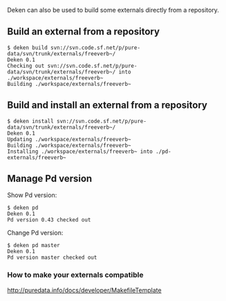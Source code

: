 Deken can also be used to build some externals directly from a repository.

## Build an external from a repository ##

	$ deken build svn://svn.code.sf.net/p/pure-data/svn/trunk/externals/freeverb~/
	Deken 0.1
	Checking out svn://svn.code.sf.net/p/pure-data/svn/trunk/externals/freeverb~/ into ./workspace/externals/freeverb~
	Building ./workspace/externals/freeverb~

## Build and install an external from a repository ##

	$ deken install svn://svn.code.sf.net/p/pure-data/svn/trunk/externals/freeverb~/
	Deken 0.1
	Updating ./workspace/externals/freeverb~
	Building ./workspace/externals/freeverb~
	Installing ./workspace/externals/freeverb~ into ./pd-externals/freeverb~

## Manage Pd version ##

Show Pd version:

	$ deken pd
	Deken 0.1
	Pd version 0.43 checked out

Change Pd version:

	$ deken pd master
	Deken 0.1
	Pd version master checked out

### How to make your externals compatible ###

<http://puredata.info/docs/developer/MakefileTemplate>

